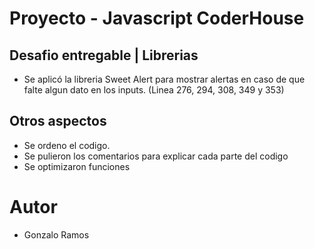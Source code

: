 # Proyecto  -  Javascript CoderHouse

## Desafio entregable | Librerias

- Se aplicó la libreria Sweet Alert para mostrar alertas en caso de que falte algun dato en los inputs. (Linea 276, 294, 308, 349 y 353)

## Otros aspectos 

- Se ordeno el codigo.
- Se pulieron los comentarios para explicar cada parte del codigo
- Se optimizaron funciones

# Autor
* Gonzalo Ramos

